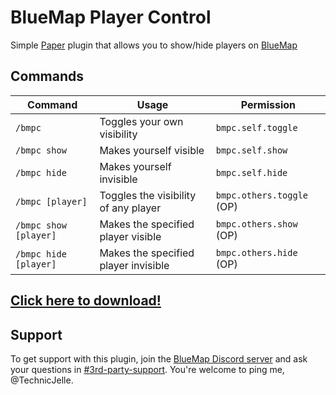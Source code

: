 # BlueMap Player Control
Simple [Paper](https://papermc.io/) plugin that allows you to show/hide players on [BlueMap](https://github.com/BlueMap-Minecraft/BlueMap/)

## Commands
| Command               | Usage                                | Permission                |
|-----------------------|--------------------------------------|---------------------------|
| `/bmpc`               | Toggles your own visibility          | `bmpc.self.toggle`        |
| `/bmpc show`          | Makes yourself visible               | `bmpc.self.show`          |
| `/bmpc hide`          | Makes yourself invisible             | `bmpc.self.hide`          |
| `/bmpc [player]`      | Toggles the visibility of any player | `bmpc.others.toggle` (OP) |
| `/bmpc show [player]` | Makes the specified player visible   | `bmpc.others.show` (OP)   |
| `/bmpc hide [player]` | Makes the specified player invisible | `bmpc.others.hide` (OP)   |

## [Click here to download!](../../releases/latest)

## Support
To get support with this plugin, join the [BlueMap Discord server](https://bluecolo.red/map-discord) and ask your questions in [#3rd-party-support](https://discord.com/channels/665868367416131594/863844716047106068). You're welcome to ping me, @TechnicJelle.
